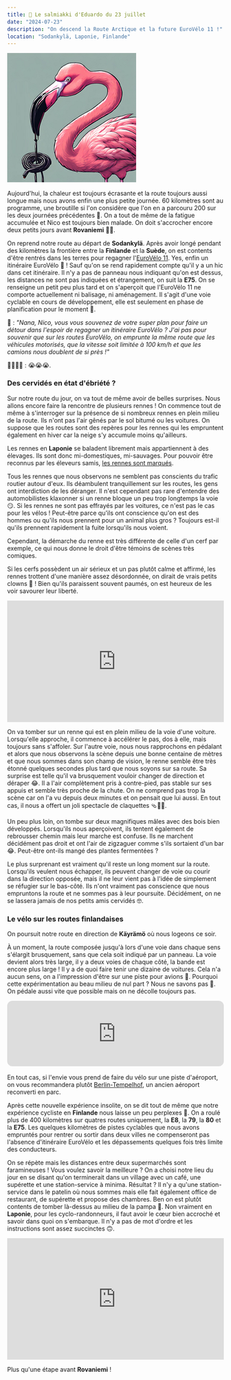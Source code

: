 ```yaml
---
title: 🍬 Le salmiakki d'Eduardo du 23 juillet
date: "2024-07-23"
description: "On descend la Route Arctique et la future EuroVélo 11 !"
location: "Sodankylä, Laponie, Finlande"
---
```


![Salmiakki d'Eduardo](../salmiakki_eduardo.png)

Aujourd'hui, la chaleur est toujours écrasante et la route toujours aussi longue mais nous avons enfin une plus petite journée. 60 kilomètres sont au programme, une broutille si l'on considère que l'on en a parcouru 200 sur les deux journées précédentes 🤯. On a tout de même de la fatigue accumulée et Nico est toujours bien malade. On doit s'accrocher encore deux petits jours avant **Rovaniemi** ✌🏼.

On reprend notre route au départ de **Sodankylä**. Après avoir longé pendant des kilomètres la frontière entre la **Finlande** et la **Suède**, on est contents d'être rentrés dans les terres pour regagner l'[EuroVélo 11](https://en.eurovelo.com/ev11). Yes, enfin un itinéraire EuroVélo 🤩 ! Sauf qu'on se rend rapidement compte qu'il y a un hic dans cet itinéraire. Il n'y a pas de panneau nous indiquant qu'on est dessus, les distances ne sont pas indiquées et étrangement, on suit la **E75**. On se renseigne un petit peu plus tard et on s'aperçoit que l'EuroVélo 11 ne comporte actuellement ni balisage, ni aménagement. Il s'agit d'une voie cyclable en cours de développement, elle est seulement en phase de planification pour le moment <span class="d-emoji">🫣</span>.

🦩 : _"Nana, Nico, vous vous souvenez de votre super plan pour faire un détour dans l'espoir de regagner un itinéraire EuroVélo ? J'ai pas pour souvenir que sur les routes EuroVélo, on emprunte la même route que les véhicules motorisés, que la vitesse soit limitée à 100 km/h et que les camions nous doublent de si près !"_

👨🏼👩🏼 : 😭😭😭.

### Des cervidés en état d'ébriété ?

Sur notre route du jour, on va tout de même avoir de belles surprises. Nous allons encore faire la rencontre de plusieurs rennes ! On commence tout de même à s'interroger sur la présence de si nombreux rennes en plein milieu de la route. Ils n'ont pas l'air gênés par le sol bitumé ou les voitures.
On suppose que les routes sont des repères pour les rennes qui les empruntent également en hiver car la neige s'y accumule moins qu'ailleurs.

Les rennes en **Laponie** se baladent librement mais appartiennent à des élevages. Ils sont donc mi-domestiques, mi-sauvages. Pour pouvoir être reconnus par les éleveurs samis, [les rennes sont marqués](https://www.je-papote.com/marquage-rennes-laponie.html).

Tous les rennes que nous observons ne semblent pas conscients du trafic routier autour d'eux. Ils déambulent tranquillement sur les routes, les gens ont interdiction de les déranger. Il n'est cependant pas rare d'entendre des automobilistes klaxonner si un renne bloque un peu trop longtemps la voie 😏. Si les rennes ne sont pas effrayés par les voitures, ce n'est pas le cas pour les vélos ! Peut-être parce qu'ils ont conscience qu'on est des hommes ou qu'ils nous prennent pour un animal plus gros ? Toujours est-il qu'ils prennent rapidement la fuite lorsqu'ils nous voient.

Cependant, la démarche du renne est très différente de celle d'un cerf par exemple, ce qui nous donne le droit d'être témoins de scènes très comiques.

Si les cerfs possèdent un air sérieux et un pas plutôt calme et affirmé, les rennes trottent d'une manière assez désordonnée, on dirait de vrais petits clowns 🤡 ! Bien qu'ils paraissent souvent paumés, on est heureux de les voir savourer leur liberté.

<div style="width: 100%; height: 0; position: relative; padding-bottom: 56%;"><iframe src="https://giphy.com/embed/wUrc9zZpRhRrW" style="top: 0; left: 0; width: 100%; height: 100%; position: absolute; border: 0;" allowfullscreen scrolling="no" allow="encrypted-media;" class="giphy-embed"></iframe></div>

On va tomber sur un renne qui est en plein milieu de la voie d'une voiture. Lorsqu'elle approche, il commence à accélérer le pas, dos à elle, mais toujours sans s'affoler. Sur l'autre voie, nous nous rapprochons en pédalant et alors que nous observons la scène depuis une bonne centaine de mètres et que nous sommes dans son champ de vision, le renne semble être très étonné quelques secondes plus tard que nous soyons sur sa route. Sa surprise est telle qu'il va brusquement vouloir changer de direction et déraper 😂. Il a l'air complètement pris à contre-pied, pas stable sur ses appuis et semble très proche de la chute. On ne comprend pas trop la scène car on l'a vu depuis deux minutes et on pensait que lui aussi. En tout cas, il nous a offert un joli spectacle de claquettes 🩴🕺🏼.

Un peu plus loin, on tombe sur deux magnifiques mâles avec des bois bien développés. Lorsqu'ils nous aperçoivent, ils tentent également de rebrousser chemin mais leur marche est confuse. Ils ne marchent décidément pas droit et ont l'air de zigzaguer comme s'ils sortaient d'un bar 😂. Peut-être ont-ils mangé des plantes fermentées ?

Le plus surprenant est vraiment qu'il reste un long moment sur la route. Lorsqu'ils veulent nous échapper, ils peuvent changer de voie ou courir dans la direction opposée, mais il ne leur vient pas à l'idée de simplement se réfugier sur le bas-côté. Ils n'ont vraiment pas conscience que nous empruntons la route et ne sommes pas à leur poursuite. Décidément, on ne se lassera jamais de nos petits amis cervidés 🤓.

### Le vélo sur les routes finlandaises

On poursuit notre route en direction de **Käyrämö** où nous logeons ce soir.

À un moment, la route composée jusqu'à lors d'une voie dans chaque sens s'élargit brusquement, sans que cela soit indiqué par un panneau. La voie devient alors très large, il y a deux voies de chaque côté, la bande est encore plus large ! Il y a de quoi faire tenir une dizaine de voitures. Cela n'a aucun sens, on a l'impression d'être sur une piste pour avions 🛬. Pourquoi cette expérimentation au beau milieu de nul part ? Nous ne savons pas 🤣. On pédale aussi vite que possible mais on ne décolle toujours pas.

<iframe style="border-radius:12px" src="https://open.spotify.com/embed/track/5QrHfu4q83HjcFcRi2WlS3?utm_source=generator" width="100%" height="152" frameBorder="0" allow="autoplay; clipboard-write; encrypted-media; picture-in-picture" loading="lazy"></iframe>

En tout cas, si l'envie vous prend de faire du vélo sur une piste d'aéroport, on vous recommandera plutôt [Berlin-Tempelhof](https://www.thf-berlin.de/standort/tempelhofer-feld), un ancien aéroport reconverti en parc.

Après cette nouvelle expérience insolite, on se dit tout de même que notre expérience cycliste en **Finlande** nous laisse un peu perplexes 🤔. On a roulé plus de 400 kilomètres sur quatres routes uniquement, la **E8**, la **79**, la **80** et la **E75**. Les quelques kilomètres de pistes cyclables que nous avons empruntés pour rentrer ou sortir dans deux villes ne compenseront pas l'absence d'itinéraire EuroVélo et les dépassements quelques fois très limite des conducteurs.

On se répète mais les distances entre deux supermarchés sont faramineuses ! Vous voulez savoir la meilleure ? On a choisi notre lieu du jour en se disant qu'on terminerait dans un village avec un café, une supérette et une station-service à minima. Résultat ? Il n'y a qu'une station-service dans le patelin où nous sommes mais elle fait également office de restaurant, de supérette et propose des chambres. Ben on est plutôt contents de tomber là-dessus au milieu de la pampa 🤣. Non vraiment en **Laponie**, pour les cyclo-randonneurs, il faut avoir le cœur bien accroché et savoir dans quoi on s'embarque. Il n'y a pas de mot d'ordre et les instructions sont assez succinctes 🙃.

<div style="width: 100%; height: 0; position: relative; padding-bottom: 56%;"><iframe src="https://giphy.com/embed/w75aKYPPxOYFksxfFn" style="top: 0; left: 0; width: 100%; height: 100%; position: absolute; border: 0;" allowfullscreen scrolling="no" allow="encrypted-media;" class="giphy-embed"></iframe></div>

Plus qu'une étape avant **Rovaniemi** !

